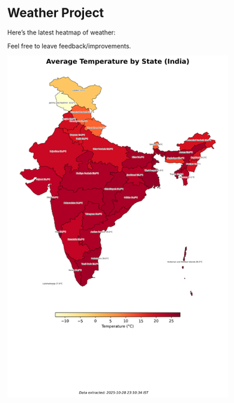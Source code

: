 # Weather Project

Here’s the latest heatmap of weather:

Feel free to leave feedback/improvements.

![India Heatmap](docs/assets/india_heatmap.png?v=010015)
